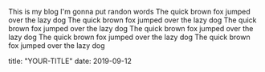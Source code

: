 This is my blog I'm gonna put randon words
The quick brown fox jumped over the lazy dog The quick brown fox jumped over the lazy dog The quick brown fox jumped over the lazy dog
The quick brown fox jumped over the lazy dog The quick brown fox jumped over the lazy dog The quick brown fox jumped over the lazy dog

title: "YOUR-TITLE"
date: 2019-09-12
